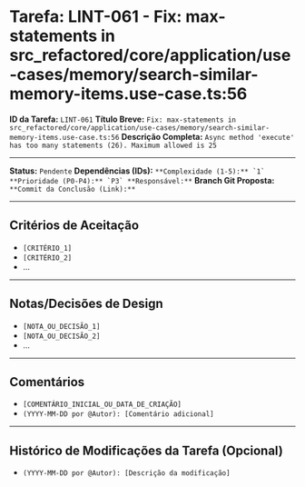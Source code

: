 # Tarefa: LINT-061 - Fix: max-statements in src_refactored/core/application/use-cases/memory/search-similar-memory-items.use-case.ts:56

**ID da Tarefa:** `LINT-061`
**Título Breve:** `Fix: max-statements in src_refactored/core/application/use-cases/memory/search-similar-memory-items.use-case.ts:56`
**Descrição Completa:**
`Async method 'execute' has too many statements (26). Maximum allowed is 25`

---

**Status:** `Pendente`
**Dependências (IDs):** ``
**Complexidade (1-5):** `1`
**Prioridade (P0-P4):** `P3`
**Responsável:** ``
**Branch Git Proposta:** ``
**Commit da Conclusão (Link):** ``

---

## Critérios de Aceitação
- `[CRITÉRIO_1]`
- `[CRITÉRIO_2]`
- ...

---

## Notas/Decisões de Design
- `[NOTA_OU_DECISÃO_1]`
- `[NOTA_OU_DECISÃO_2]`
- ...

---

## Comentários
- `[COMENTÁRIO_INICIAL_OU_DATA_DE_CRIAÇÃO]`
- `(YYYY-MM-DD por @Autor): [Comentário adicional]`

---

## Histórico de Modificações da Tarefa (Opcional)
- `(YYYY-MM-DD por @Autor): [Descrição da modificação]`
